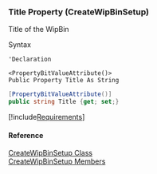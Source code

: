 ﻿### Title Property (CreateWipBinSetup)

Title of the WipBin

Syntax

```vbnet
'Declaration

<PropertyBitValueAttribute()>
Public Property Title As String
```

```csharp
[PropertyBitValueAttribute()]
public string Title {get; set;}
```

[!include[Requirements](../partials/requirements.md)]

#### Reference

[CreateWipBinSetup Class](FChoice.Toolkits.Clarify~FChoice.Toolkits.Clarify.Interfaces.CreateWipBinSetup.md)  
[CreateWipBinSetup Members](FChoice.Toolkits.Clarify~FChoice.Toolkits.Clarify.Interfaces.CreateWipBinSetup_members.md)